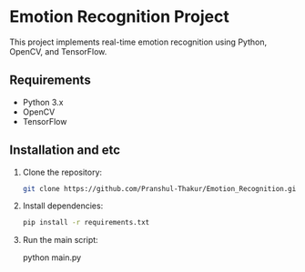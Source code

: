 # Emotion Recognition Project

This project implements real-time emotion recognition using Python, OpenCV, and TensorFlow.

## Requirements

- Python 3.x
- OpenCV
- TensorFlow

## Installation and etc

1. Clone the repository:

   ```bash
   git clone https://github.com/Pranshul-Thakur/Emotion_Recognition.git


2. Install dependencies:
   ```bash
   pip install -r requirements.txt

3. Run the main script:

   python main.py
